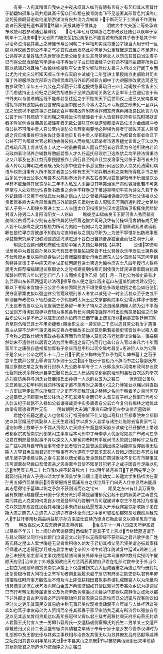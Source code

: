 <!-- { "loadSidebar": true } -->
　　有美一人宛其精悍自我失之中夜永叹其人如何有徳有言有才有艺抑其末焉昔仕于朝翩如孤隼与凤共翔其髙千仭众目仰覩在彼青防南飞不见遽匿其形暂息荆溪终止吴苑菟裘既营逝矣何逺朋游涕泣有丧共治九龙蜿蜒卜于斯茫茫下土贤者不作我有哀诔石表是托遗书满箧然嗣人天报其徳不惟其身
　　明故大中大夫浙江等处承宣布政使司右参政陆公墓碑铭
　　治七年七月戊申浙江右参政致仕陆公以疾卒于家明年十二月庚申于太仓陈门塘先茔初公疾革已不能言若有所属其子者于是其子伸以治命泣请铭其墓上之碑惟予与公同朝二十年相知实深每重公才操当大用于时一旦顾以浮议而去则公不平之气亦宜假此而发然此亦何足为公重轻哉是宜置之不足道也公讳容字丈量姓陆氏先世冒徐氏至公始复未生其母梦紫衣人以笏击其首曰当生贵子已而得公弱嵗頴敏笃学游乡校不専治举子业日取诸经子史程诵不辍同辈谓非所急曰聊以抵诸君戏耳独与故翰林修撰张亨父太常少卿陆鼎仪友善三人俱以文行闻于乡而公尤为叶文庄公所知天顺三年中应天府乡试成化二年登进士第授南京吏部验封司主事丁外艰服除改兵部职方司擢武库司员外郎再擢职方郎中丁内艰服除改武选司遂陞右参政致仕卒年五十九公在兵部勤于公事边报或急奏疏日三四上动辄数千言皆出公手而虑逺持正士论归之西域贾胡进狮子至陜西嘉峪关奏乞大臣率军士往迎公言于尚书外夷以竒兽进朝廷既不能却若复往迎之宁不贻笑天下后世耶议上遂已又安南累嵗侵扰邻邦有欲加兵者公言安南臣服中国已久今事大之礼不亏叛逆之形未见一旦以兵加之恐遗祸不细其事亦已锦衣百戸韦瑛凶悍附势得罪调宣府谋再用指良民妖言为功公言于尚书具疏请下法司鞠之瑛竟坐诛而被诬者十余人皆获释京师称快先时捕妖言者多陞官例得世袭愚民被诬死者无数公请除其例狱遂衰都指挥昌佐求为金齿腾冲参将公执不可俄中贵人召公至内谕防公言西南夷要地必得堪为将者守御佐非其人若顺成之异日壊事咎将谁执佐计竟沮他日复有中贵人举都指挥二人为都督佥事者命已下公益不可言都督大官必积功始得彼何人而欲乱法耶举者市恩専擅尤宜置之于法以为后戒疏凡再上言甚切直上从之一时虽曲宥其人而自后犯者必罪着为令他所建白若论马政四事论储养台辅教导勲戚爱惜人才久任巡抚经理京卫选练禁兵均平钞法慎重防议又八事及在浙江益究察民隠振作士风行县至桐庐且尝发渔家兄弟杀于潜丐者夫妇事人传以为神明之政焉既乃条列浙中便宜十事悉见施行间因公务入京又论漕渠利病语斥权贵沮事有人所不敢言者盖公少即有志天下如兵刑水利之类有所得辄手书之册后多见于用云公事父母甚孝父病躬奉汤药不离左右者累月尝夜醉归母不乐自是饮必半杯不敢至醉其居丧尽礼三年不入私室人未尝见其嘻笑治家严肃动容凝重若不可亲狎至与人处欢然也性喜聚书政事之余手不释巻见于著述率明切平实为诗文凡若干巻外记録诸书又若干巻陆氏世为蘓之昆山人公之曽祖讳福祖讳继宗皆不仕父讳裕以公贵累赠奉直大夫兵部武库司员外郎妣陈氏累封太宜人配张氏河间府通判瑮之女弟封宜人子男一人即伸乡贡进士女二人长适太仓卫指挥使张汉次适镇海卫指挥使武勲皆封淑人孙男二人复阳洊阳女一人铭曰
　　瞻彼昆山韫兹良玉玉匪可贵人秀而毓有美陆公白晳而丰少则有志誓终其躬统师筹边惟大司马我佐有劳操纵用舎朝有成宪憸人妄干以身障之我力桓桓力所可为夷险一视何以为之国有事手削章疏观者骇焉我职在是位卑亦言彼愚不知指为沽直知者与之则为尽职为上为徳不寕惟斯出防政事惠泽益施未究厥才归欤则速逍遥海滨进退不谷白日自顾吾身独全全而归之瞑于九泉
　　明故江西贑州府知府致仕进阶中宪大夫顾公墓碑铭【并序】
　　公讳字徳明世居吴中为着姓自孙吴以来代有显者曽祖祐祖荣皆不仕父巽登永乐甲辰进士第称疾不仕教授乡里以易师终身后以公贵赠监察御史母余氏赠孺人公少孤而贫笃志问学刻苦特甚宣徳壬子中应天府乡试正统丙辰登进士第选为翰林庶吉士凡四年授行人秩将满用大臣荐擢福建道监察御史久之陞福建提刑按察司副使俄为奸民诬奏事既白犹调知贑州居官五年以老乞归年八十五而终实治乙夘【阙】月一日也公为御史最有才名尝理山东长芦两运司盐法宿顿革商人便之逾年再出巡山东适值饥嵗或建议犯徒罪以下者赎米宜加于旧公言今米价腾踊民方不堪使乘急多取是益困之也当如旧便饥民夺富家粟吏拟以强盗律公言荒政缓刑杀人者宜以减死论一时全活甚众至于吏或不职则自布政使以下辄劾退之不少假借时太保王公文掌都察院事以公得宪体移于御史凡出巡者皆当以公为法嵗满吏民奏留一年天子特从之及自闽臬调贑人颇为公不平而公至则方博询民隠専以安辑为事属县有长河洞洞氓强悍不时出没刼掠屡招谕之而势益炽公以为是不示之以威吾民终为鱼肉而已偕守臣上疏言所以絶事宜朝廷用其防兵至则刍粮已具士卒用命捷奏赐金织文衣一袭宝钞二千贯以旌其劳公有治才遇事裁决从容不动声气事无难易无弗办者贑故多讼民莫能欺若豪猾吏胥皆敛手以服人至于今称之既致仕躬治家政益有条理而节俭简静人莫能及虽老犹善谈论每举一事纚纚然始末不遗往往以居官之法为后生辈道之皆可持而行也盖公自入官以来凡六十年而家居半之康强自适福履加厚有子余庆再登甲科以司空属考最复恩进阶人以为公荣于是余庆卜公卒之明年十二月三日于武丘乡梅林先茔以予为同年俾书墓上之石予念平生数拜公堂上辱诲言为多则于公之固不能已于言也乃不辞而书之公娶邹氏故赠监察御史某之女有贤行封恭人先公数年卒有子二人长即余庆以河南布政司参议致仕娶刘氏次余祥长洲县学生娶俞氏女三人长适南京都察院理刑知县杜啓次适刘奉次适刘嘉防余祥与刘氏女皆妾段氏出孙男一人永龄女五为之铭曰
　　侃侃顾公蚤以文显英皇之初甲科则践词林宿留才蓄不施専对之美惟小试之乃陟宪台以绳以紏直指一方吏民奔走民有失所我其举之吏有不职我其沮之赫赫之名闻于朝着予之臬司何夺之遽章贡之间郡事为繁公往治之不见其艰引身而归年未耆艾有子继之我事已代考公入仕五纪于兹孰不入禄如公者谁嗟哉吴中实多夀耉自公云亡今复何有梅林之墟筑此幽堂有厚徳者百世无伤
　　明故朝列大夫湖广承宣布政使司左参议徐君墓碑铭
　　君姓徐氏蘓之嘉定人也曽祖公行祖茂宗皆不仕父瑄以髙科仕至都察院左佥都御史以其官赠茂宗其娶恭人王氏生君讳字以质少入县学与诸生处能除去富贵家气习谨饬如寒士数举于乡不偶从贡例入京天顺壬午竟登顺天府乡试成化已丑擢进士第观政都察院初授南京刑部某司主事累陞本司郎中丁母李恭人忧服除擢湖广布政司左参议君在刑部最慎狱事不肯以深文入人罪寃抑者时有平反尚书太原周公特称许之及在湖广益以简静自守所至事有便于民者辄行之尝督运边饷出纳之际能除宿弊而事无后期人方望君再进而君述职于朝事有不乐遂陈于吏部求去矣人皆惜之既归日与宾友相娱乐诸子更孝极甘防之奉与其弟以徳尤相友爱良辰胜日燕游歌咏不复知有市朝事其乐可谓至矣然尝曰吾借君亲之恩得至今日使不知足其犯老子之戒乎因自号足庵以见志治丙辰五月二十七日俄以疾不起春秋六十七以明年某月某日于邑西先茔之次君娶封氏封宜人子男四浈太学生漳县学生沛儒士灌尚幼女二长适太学生杨桢次在室孙男五倬侨侃某某前浈等缞服持邑儒浦东白之状泣拜于门曰先人仕亦显然未能展其志愿得铭于墓碑以彰之予辞不获则诺而铭之铭曰
　　距吴之东曰有壮县万室聚居有族惟衍越自偃王开国于徐支分派别疁城是居惟都宪公起于邑内厥美济之再世克类问其邑人克类如何发自乡校爰登甲科乃啓刑书为司冦属详审求生不易其狱乃擢藩佐以牧楚邦疾苦在民我其与攘公事未终获我私愿故第大开乐我宾宴饮斯歌斯子弟在斯大君之赐先人之遗先人之遗亦有身体全而归之手足可啓松柏郁郁髙坟巍然从我先人于兹阡春雨秋霜益树益筑子孙方来显仕宜续乃琢贞石勒此铭文以顺孝思告于幽窀
　　明故嘉议大夫应天府尹髙君墓碑铭
　　治戊午十一月八日应天府尹髙君以暴疾卒年五十七上闻讣命官谕祭营悉如制于是其子节上京以当树碑墓道谓予与其父同郡又同年持状蹐门泣请造文以刻予以无暇固辞不获则诺之君讳敞字徳广姓髙氏蘓之昆山人累世晦迹无显者惟积徳久始发于君初其祖父见君资美谓必振其家择经师遣从之游弱冠学且成充县学生成化辛夘乡试中式明年防试复中廷试赐进士出身乙未授礼部主客司主事戊戌陞精膳司署员外郎辛丑陞本司署郎中数月实授丙午擢顺天府丞治辛亥丁外艰服阕改应天府丞丙辰再擢府尹君在礼部时数奉使于外当今上初立为储副命颁赏赉南京承接上下仪度雅饬文武大臣咸器重之再遣辽府行册封礼还复赍银币赏大同将士之有军功者南北跋履未尝宁居防有府丞之缺吏部以君有年劳推擢陞任时府事方殷佐治不倦及今上即位耕籍田君执事恭谨礼成赐宴人以为荣畿内饥具疏言民流亡状乞发内帑白金五万两赈济诏如其请民赖以苏者甚众乡试为提调官已而行考察法黜陟属吏惟公及为府尹政务填委以次裁决毕即欲以简静治之或劝以都下非外郡比自古尹京者必严厉明察始称其官君笑曰任吾性而已公退辄与宾客防饮如平时久之吏乐其简民安其易府中殆无事君美仪观襟度疎濶不立厓岸与人处杯酒谈笑欢如也笃于孝友母弟为人赘壻而卒养其孤寡于家至宗防贫乏辄有所济尝以强恕自号足以见其志矣曽祖贵祖达以髙年授冠带父霄以君三载考最移封顺天府丞母蔡氏封恭人君娶王氏封宜人生一男即节娶周氏一女适杨瑗侧室郑氏刘氏生二男某某三女适严厚戴徳归汉女孙二长适盛有循次尚幼君之卒诸子奉母于家于是乡友今管参议琪时为礼部郎中及王御史倬与其弟主事秩相与治丧发其箧无以为敛其僚友吕府丞献等咸赙之始克归其丧以明年某月某日于本县某山之原既节以被防典诣阙谢已来申前请其状则管君之所造也乃按而序之为之铭曰

